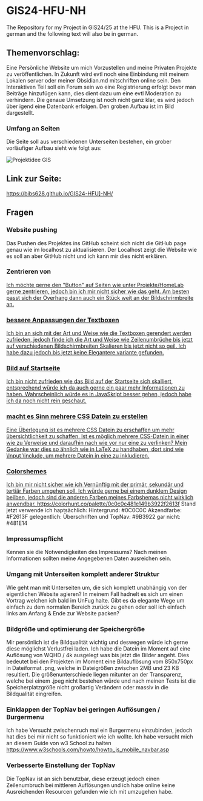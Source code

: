 # GIS24-HFU-NH
The Repository for my Project in GIS24/25 at the HFU. This is a Project in german and the following text will also be in german.

## Themenvorschlag:
Eine Persönliche Website um mich Vorzustellen und meine Privaten Projekte zu veröffentlichen. In Zukunft wird evtl noch eine Einbindung mit meinem Lokalen server oder meiner Obsidian.md mitschriften online sein. Den Interaktiven Teil soll ein Forum sein wo eine Registrierung erfolgt bevor man Beiträge hinzufügen kann, dies dient dazu um eine evtl Moderation zu verhindern. Die genaue Umsetzung ist noch nicht ganz klar, es wird jedoch über igend eine Datenbank erfolgen. Den groben Aufbau ist im Bild dargestellt. 

### Umfang an Seiten
Die Seite soll aus verschiedenen Unterseiten bestehen, ein grober vorläufiger Aufbau sieht wie folgt aus:

![Projektidee GIS]([https://myoctocat.com/assets/images/base-octocat.svg](https://raw.githubusercontent.com/Bibs628/GIS24-HFU-NH/refs/heads/main/pictures/Projektidee%20GIS.png))

## Link zur Seite:
https://bibs628.github.io/GIS24-HFU]-NH/

## Fragen

### Website pushing
Das Pushen des Projektes ins GitHub scheint sich nicht die GitHub page genau wie im localhost zu aktualisieren. Der Localhost zeigt die Website wie es soll an aber GitHub nicht und ich kann mir dies nicht erklären. 

### Zentrieren von <a href> 
Ich möchte gerne den "Button" auf Seiten wie unter Projekte/HomeLab gerne zentrieren, jedoch bin ich mir nicht sicher wie das geht. Am besten passt sich der Overhang dann auch ein Stück weit an der Bildschrirmbreite an.

### bessere Anpassungen der Textboxen
Ich bin an sich mit der Art und Weise wie die Textboxen gerendert werden zufrieden, jedoch finde ich die Art und Weise wie Zeilenumbrüche bis jetzt auf verschiedenen Bildschirmbreiten Skalieren bis jetzt nicht so geil. Ich habe dazu jedoch bis jetzt keine Elegantere variante gefunden.

### Bild auf Startseite
Ich bin nicht zufrieden wie das Bild auf der Startseite sich skalliert, entsprechend würde ich da auch gerne ein paar mehr Informationen zu haben. Wahrscheinlich würde es in JavaSkript besser gehen, jedoch habe ich da noch nicht rein geschaut.

### macht es Sinn mehrere CSS Datein zu erstellen
Eine Überlegung ist es mehrere CSS Datein zu erschaffen um mehr übersichtlichkeit zu schaffen. Ist es möglich mehrere CSS-Datein in einer wie zu Verweise und daraufhin nach wie vor nur eine zu verlinken?
Mein Gedanke war dies so ähnlich wie in LaTeX zu handhaben, dort sind wie \Input \include, um mehrere Datein in eine zu inkludieren.

### Colorshemes
Ich bin mir nicht sicher wie ich Vernünftig mit der primär, sekundär und tertiär Farben umgehen soll. Ich würde gerne bei einem dunklem Design beilben, jedoch sind die anderen Farben meines Farbshemas nicht wirklich anwendbar. https://colorhunt.co/palette/0c0c0c481e149b3922f2613f
Stand jetzt verwende ich haptsächlich:
Hintergrund: #0C0C0C
Akzendfarbe: #F2613F
gelegentlich:
Überschriften und TopNav: #9B3922
gar nicht: #481E14

### Impressumspflicht
Kennen sie die Notwendigkeiten des Impressums? Nach meinen Informationen sollten meine Angegebenen Daten ausreichen sein.

### Umgang mit Unterseiten komplett anderer Struktur
Wie geht man mit Unterseiten um, die sich komplett unabhängig von der eigentlichen Website agieren? In meinem Fall hadnelt es sich um einen Vortrag welchen ich bald im UnFug halte. Gibt es da elegante Wege um einfach zu dem normalen Bereich zurück zu gehen oder soll ich einfach links am Anfang & Ende zur Website packen?

### Bildgröße und optimierung der Speichergröße
Mir persönlich ist die Bildqualität wichtig und deswegen würde ich gerne diese möglichst Verlustfrei laden. Ich habe die Datein im Moment auf eine Auflösung von WQHD / 4k ausgelegt was bis jetzt die Bilder angeht. Dies bedeutet bei den Projekten im Moment eine Bildauflösung vom 850x750px in Dateiformat .png, welche in Dateigrößen zwischen 2MB und 23 KB resultiert. Die größenunterschiede liegen mitunter an der Transparenz, welche bei einem .jpeg nicht bestehen würde und nach meinen Tests ist die Speicherplatzgröße nicht großartig Verändern oder massiv in die Bildqualität eingreifen.

### Einklappen der TopNav bei geringen Auflösungen / Burgermenu
Ich habe Versucht zwischenruch mal ein Burgermenu einzubinden, jedoch hat dies bei mir nicht so funktioniert wie ich wollte. Ich habe versucht mich an diesem Guide von w3 School zu halten https://www.w3schools.com/howto/howto_js_mobile_navbar.asp

### Verbesserte Einstellung der TopNav
Die TopNav ist an sich benutzbar, diese erzeugt jedoch einen Zeilenumbruch bei mittleren Auflösungen und ich habe online keine Ausreichenden Resourcen gefunden wie ich mit <span> umzugehen habe.
